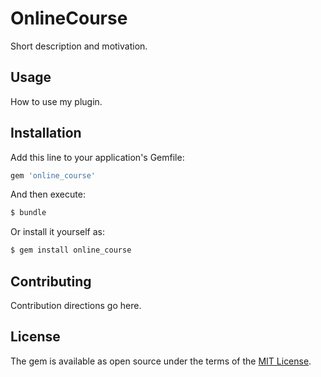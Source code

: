 # OnlineCourse
Short description and motivation.

## Usage
How to use my plugin.

## Installation
Add this line to your application's Gemfile:

```ruby
gem 'online_course'
```

And then execute:
```bash
$ bundle
```

Or install it yourself as:
```bash
$ gem install online_course
```

## Contributing
Contribution directions go here.

## License
The gem is available as open source under the terms of the [MIT License](http://opensource.org/licenses/MIT).
